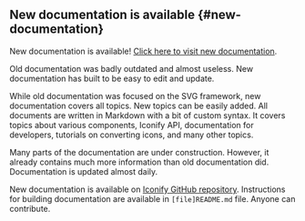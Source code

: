 ## New documentation is available {#new-documentation}

New documentation is available! [Click here to visit new documentation](/docs/index.md).

Old documentation was badly outdated and almost useless. New documentation has built to be easy to edit and update.

While old documentation was focused on the SVG framework, new documentation covers all topics. New topics can be easily added.
All documents are written in Markdown with a bit of custom syntax.
It covers topics about various components, Iconify API, documentation for developers, tutorials on converting icons, and many other topics.

Many parts of the documentation are under construction. However, it already contains much more information than old documentation did. Documentation is updated almost daily.

New documentation is available on [Iconify GitHub repository](https://github.com/iconify/documentation). Instructions for building documentation are available in `[file]README.md` file. Anyone can contribute.
